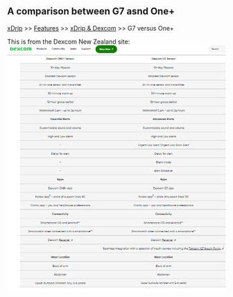 ## A comparison between G7 asnd One+  
[xDrip](../../README.md) >> [Features](../Features_page.md) >> [xDrip & Dexcom](../Dexcom_page.md) >> G7 versus One+   
  
This is from the Dexcom New Zealand site:  
![](./images/G7_vs_OneP.png)  
  
